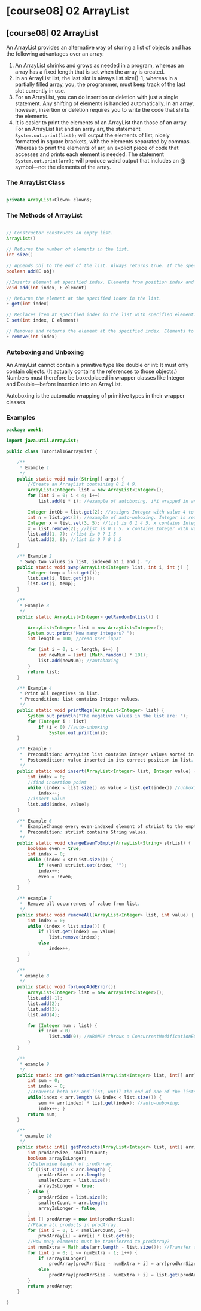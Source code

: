 # \[course08] 02 ArrayList

## \[course08] 02 ArrayList

An ArrayList provides an alternative way of storing a list of objects and has the following advantages over an array:

1. An ArrayList shrinks and grows as needed in a program, whereas an array has a fixed length that is set when the array is created.
2. In an ArrayList list, the last slot is always list.size()-1, whereas in a partially filled array, you, the programmer, must keep track of the last slot currently in use.
3. For an ArrayList, you can do insertion or deletion with just a single statement. Any shifting of elements is handled automatically. In an array, however, insertion or deletion requires you to write the code that shifts the elements.
4. It is easier to print the elements of an ArrayList than those of an array. For an ArrayList list and an array arr, the statement `System.out.print(list);` will output the elements of list, nicely formatted in square brackets, with the elements separated by commas. Whereas to print the elements of arr, an explicit piece of code that accesses and prints each element is needed. The statement `System.out.print(arr);` will produce weird output that includes an @ symbol—not the elements of the array.

### The ArrayList Class

```java

private ArrayList<Clown> clowns;

```

### The Methods of ArrayList

```java

// Constructor constructs an empty list.
ArrayList()

// Returns the number of elements in the list.
int size()

// Appends obj to the end of the list. Always returns true. If the specified element is not of type E, throws a run-time exception.
boolean add(E obj)

//Inserts element at specified index. Elements from position index and higher have 1 added to their indices. Size of list is incremented by 1.
void add(int index, E element)

// Returns the element at the specified index in the list.
E get(int index)

// Replaces item at specified index in the list with specified element. Returns the element that was previously at index. If the specified element is not of type E, throws a run-time exception.
E set(int index, E element)

// Removes and returns the element at the specified index. Elements to the right of position index have 1 subtracted from their indices. Size of list is decreased by 1.
E remove(int index)


```

### Autoboxing and Unboxing

An ArrayList cannot contain a primitive type like double or int: It must only contain objects. (It actually contains the references to those objects.) Numbers must therefore be boxedplaced in wrapper classes like Integer and Double—before insertion into an ArrayList.

Autoboxing is the automatic wrapping of primitive types in their wrapper classes

### Examples

```java
package week1;

import java.util.ArrayList;

public class Tutorial16ArrayList {

    /**
     * Example 1
     */
    public static void main(String[] args) {
        //Create an ArrayList containing 0 1 4 9.
        ArrayList<Integer> list = new ArrayList<Integer>();
        for (int i = 0; i < 4; i++)
            list.add(i * i); //example of autoboxing, i*i wrapped in an Integer before insertion

        Integer intOb = list.get(2); //assigns Integer with value 4 to intOb. Leaves list unchanged.
        int n = list.get(3); //example of auto-unboxing. Integer is retrieved and converted to int. n contains 9
        Integer x = list.set(3, 5); //list is 0 1 4 5. x contains Integer with value 9
        x = list.remove(2); //list is 0 1 5. x contains Integer with value 4
        list.add(1, 7); //list is 0 7 1 5
        list.add(2, 8); //list is 0 7 8 1 5
    }

    /** Example 2
     * Swap two values in list, indexed at i and j. */
    public static void swap(ArrayList<Integer> list, int i, int j) {
        Integer temp = list.get(i);
        list.set(i, list.get(j));
        list.set(j, temp);
    }

    /**
     * Example 3
     */
    public static ArrayList<Integer> getRandomIntList() {

        ArrayList<Integer> list = new ArrayList<Integer>();
        System.out.print("How many integers? ");
        int length = 100; //read Xser inpXt

        for (int i = 0; i < length; i++) {
            int newNum = (int) (Math.random() * 101);
            list.add(newNum); //autoboxing
        }
        return list;
    }

    /** Example 4
     * Print all negatives in list.
     * Precondition: list contains Integer values.
     */
    public static void printNegs(ArrayList<Integer> list) {
        System.out.println("The negative values in the list are: ");
        for (Integer i : list)
            if (i < 0) //auto-unboxing
                System.out.println(i);
    }

    /** Example 5
     *  Precondition: ArrayList list contains Integer values sorted in increasing order.
     *  Postcondition: value inserted in its correct position in list.
     */
    public static void insert(ArrayList<Integer> list, Integer value) {
        int index = 0;
        //find insertion point
        while (index < list.size() && value > list.get(index)) //unboxing
            index++;
        //insert value
        list.add(index, value);
    }

    /** Example 6
     *  ExampleChange every even-indexed element of strList to the empty string.
     *  Precondition: strList contains String values.
     */
    public static void changeEvenToEmpty(ArrayList<String> strList) {
        boolean even = true;
        int index = 0;
        while (index < strList.size()) {
            if (even) strList.set(index, "");
            index++;
            even = !even;
        }
    }

    /** example 7
     *  Remove all occurrences of value from list.
     */
    public static void removeAll(ArrayList<Integer> list, int value) {
        int index = 0;
        while (index < list.size()) {
            if (list.get(index) == value)
                list.remove(index);
            else
                index++;
        }
    }

    /**
     * example 8
     */
    public static void forLoopAddError(){
        ArrayList<Integer> list = new ArrayList<Integer>();
        list.add(-1);
        list.add(2);
        list.add(3);
        list.add(4);

        for (Integer num : list) {
            if (num < 0)
                list.add(0); //WRONG! throws a ConcurrentModificationException
        }
    }

    /**
     * example 9
     */
    public static int getProductSum(ArrayList<Integer> list, int[] arr) {
        int sum = 0;
        int index = 0;
        //Traverse both arr and list, until the end of one of the lists is reached.
        while(index < arr.length && index < list.size()) {
            sum += arr[index] * list.get(index); //auto-unboxing;
            index++; }
        return sum;
    }

    /**
     * example 10
     */
    public static int[] getProducts(ArrayList<Integer> list, int[] arr) {
        int prodArrSize, smallerCount;
        boolean arrayIsLonger;
        //Determine length of prodArray.
        if (list.size() < arr.length) {
            prodArrSize = arr.length;
            smallerCount = list.size();
            arrayIsLonger = true;
        } else {
            prodArrSize = list.size();
            smallerCount = arr.length;
            arrayIsLonger = false;
        }
        int [] prodArray = new int[prodArrSize];
        //Place all products in prodArray.
        for (int i = 0; i < smallerCount; i++)
            prodArray[i] = arr[i] * list.get(i);
        //How many elements must be transferred to prodArray?
        int numExtra = Math.abs(arr.length - list.size()); //Transfer those final elements to prodArray.
        for (int i = 0; i <= numExtra - 1; i++) {
            if (arrayIsLonger)
                prodArray[prodArrSize - numExtra + i] = arr[prodArrSize - numExtra + i];
            else
                prodArray[prodArrSize - numExtra + i] = list.get(prodArrSize - numExtra + i);
        }
        return prodArray;
    }

}

```
